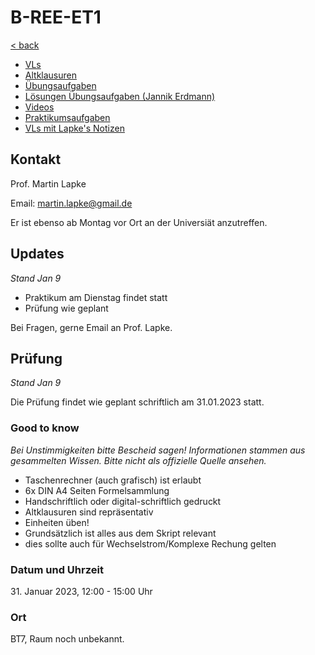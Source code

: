 # B-REE-ET1

[< back](../README.md)

- [VLs](./VLs/README.md)
- [Altklausuren](./Altklausuren/README.md)
- [Übungsaufgaben](./Übungsaufgaben/README.md)
- [Lösungen Übungsaufgaben (Jannik Erdmann)](ET1_L%C3%B6sungen_%C3%9Cbungsaufgaben.pdf)
- [Videos](./Videos/README.md)
- [Praktikumsaufgaben](./Praktikumsaufgaben/README.md)
- [VLs mit Lapke's Notizen](./VLs_Notizen/README.md)

## Kontakt

Prof. Martin Lapke

Email: [martin.lapke@gmail.de](mailto:martin.lapke@gmail.de)

Er ist ebenso ab Montag vor Ort an der Universiät anzutreffen.

## Updates

_Stand Jan 9_

- Praktikum am Dienstag findet statt
- Prüfung wie geplant

Bei Fragen, gerne Email an Prof. Lapke.

## Prüfung

_Stand Jan 9_

Die Prüfung findet wie geplant schriftlich am 31.01.2023 statt.

### Good to know

_Bei Unstimmigkeiten bitte Bescheid sagen!_
_Informationen stammen aus gesammelten Wissen._
_Bitte nicht als offizielle Quelle ansehen._

- Taschenrechner (auch grafisch) ist erlaubt
- 6x DIN A4 Seiten Formelsammlung
- Handschriftlich oder digital-schriftlich gedruckt
- Altklausuren sind repräsentativ
- Einheiten üben!
- Grundsätzlich ist alles aus dem Skript relevant
- dies sollte auch für Wechselstrom/Komplexe Rechung gelten

### Datum und Uhrzeit

31\. Januar 2023, 12:00 - 15:00 Uhr

### Ort

BT7, Raum noch unbekannt.

